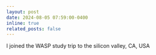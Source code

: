 ```yaml
---
layout: post
date: 2024-08-05 07:59:00-0400
inline: true
related_posts: false
---
```


I joined the WASP study trip to the silicon valley, CA, USA
